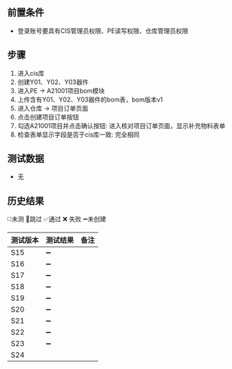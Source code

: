 
## 前置条件

- 登录账号要具有CIS管理员权限、PE读写权限、仓库管理员权限

## 步骤

1. 进入cis库
2. 创建Y01、Y02、Y03器件
3. 进入PE -> A21001项目bom模块
4. 上传含有Y01、Y02、Y03器件的bom表，bom版本v1
5. 进入仓库 -> 项目订单页面
6. 点击创建项目订单按钮
7. 勾选A21001项目并点击确认按钮: 进入核对项目订单页面，显示补充物料表单
8. 检查表单显示字段是否于cis库一致: 完全相同

## 测试数据

- 无

## 历史结果
 ◻️未测    🚫跳过     ✅通过    ❌ 失败    ➖未创建

| 测试版本 | 测试结果 | 备注  |
| ---- | ---- | --- |
| S15  | ➖    |     |
| S16  | ➖    |     |
| S17  | ➖    |     |
| S18  | ➖    |     |
| S19  | ➖    |     |
| S20  | ➖    |     |
| S21  | ➖    |     |
| S22  | ➖    |     |
| S23  | ➖    |     |
| S24  |      |     |

